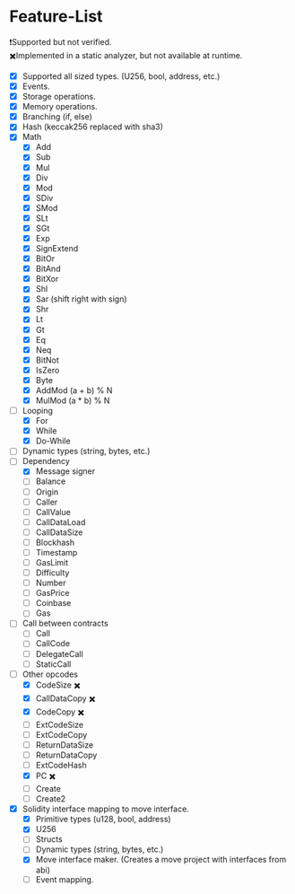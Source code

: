 # Feature-List

❗Supported but not verified.\
✖️️Implemented in a static analyzer, but not available at runtime.

- [x] Supported all sized types. (U256, bool, address, etc.)
- [x] Events.
- [x] Storage operations.
- [x] Memory operations.
- [x] Branching (if, else)
- [x] Hash (keccak256 replaced with sha3)
- [x] Math
    - [x] Add
    - [x] Sub
    - [x] Mul
    - [x] Div
    - [x] Mod
    - [x] SDiv
    - [x] SMod
    - [x] SLt
    - [x] SGt
    - [x] Exp
    - [x] SignExtend
    - [x] BitOr
    - [x] BitAnd
    - [x] BitXor
    - [x] Shl
    - [x] Sar (shift right with sign)
    - [x] Shr
    - [x] Lt
    - [x] Gt
    - [x] Eq
    - [x] Neq
    - [x] BitNot
    - [x] IsZero
    - [x] Byte
    - [x] AddMod (a + b) % N
    - [x] MulMod (a * b) % N
- [ ] Looping
    - [x] For
    - [x] While
    - [x] Do-While
- [ ] Dynamic types (string, bytes, etc.)
- [ ] Dependency
    - [x] Message signer
    - [ ] Balance
    - [ ] Origin
    - [ ] Caller
    - [ ] CallValue
    - [ ] CallDataLoad
    - [ ] CallDataSize
    - [ ] Blockhash
    - [ ] Timestamp
    - [ ] GasLimit
    - [ ] Difficulty
    - [ ] Number
    - [ ] GasPrice
    - [ ] Coinbase
    - [ ] Gas
- [ ] Call between contracts
    - [ ] Call
    - [ ] CallCode
    - [ ] DelegateCall
    - [ ] StaticCall
- [ ] Other opcodes
    - [x] CodeSize ✖️️
    - [x] CallDataCopy ✖️️
    - [x] CodeCopy ✖️️
    - [ ] ExtCodeSize
    - [ ] ExtCodeCopy
    - [ ] ReturnDataSize
    - [ ] ReturnDataCopy
    - [ ] ExtCodeHash
    - [x] PC ✖️️
    - [ ] Create
    - [ ] Create2
- [x] Solidity interface mapping to move interface.
    - [x] Primitive types (u128, bool, address)
    - [x] U256
    - [ ] Structs
    - [ ] Dynamic types (string, bytes, etc.)
    - [x] Move interface maker. (Creates a move project with interfaces from abi)
    - [ ] Event mapping.